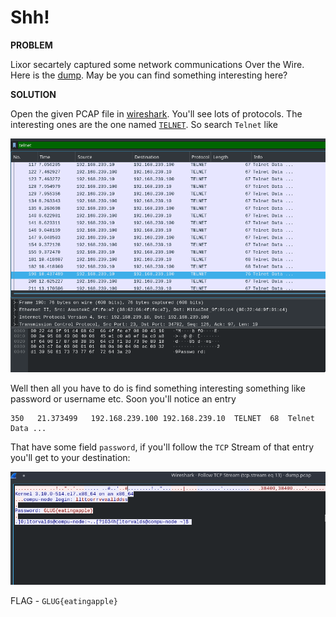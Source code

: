 # Shh!

__PROBLEM__

Lixor secartely captured some network communications Over the Wire.
Here is the [dump](dump.pcap). May be you can find something interesting here?


__SOLUTION__

Open the given PCAP file in [wireshark](dump.pcap). You'll see lots of protocols. The interesting ones are the one named [`TELNET`](https://en.wikipedia.org/wiki/Telnet).
So search `Telnet` like

![alt-text](Telnet.png)

Well then all you have to do is find something interesting something like password or username etc.
Soon you'll notice an entry
```
350   21.373499   192.168.239.100 192.168.239.10  TELNET  68  Telnet Data ...
```

That have some field `password`, if you'll follow the `TCP` Stream of that entry you'll get to your destination:

![alt-text](TCP-stream.png)

FLAG - `GLUG{eatingapple}`
